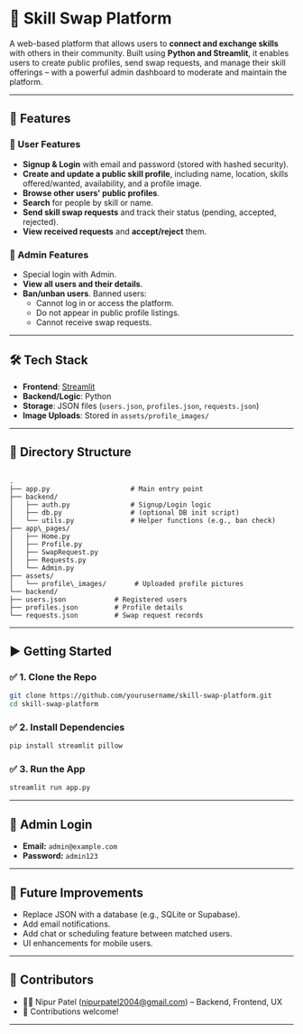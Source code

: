 
# 🔄 Skill Swap Platform

A web-based platform that allows users to **connect and exchange skills** with others in their community. Built using **Python and Streamlit**, it enables users to create public profiles, send swap requests, and manage their skill offerings – with a powerful admin dashboard to moderate and maintain the platform.

---

## 🚀 Features

### 👤 User Features
- **Signup & Login** with email and password (stored with hashed security).
- **Create and update a public skill profile**, including name, location, skills offered/wanted, availability, and a profile image.
- **Browse other users' public profiles**.
- **Search** for people by skill or name.
- **Send skill swap requests** and track their status (pending, accepted, rejected).
- **View received requests** and **accept/reject** them.

### 🔐 Admin Features
- Special login with Admin.
- **View all users and their details**.
- **Ban/unban users**. Banned users:
  - Cannot log in or access the platform.
  - Do not appear in public profile listings.
  - Cannot receive swap requests.

---

## 🛠️ Tech Stack

- **Frontend**: [Streamlit](https://streamlit.io/)
- **Backend/Logic**: Python
- **Storage**: JSON files (`users.json`, `profiles.json`, `requests.json`)
- **Image Uploads**: Stored in `assets/profile_images/`

---

## 📁 Directory Structure

```

.
├── app.py                    # Main entry point
├── backend/
│   ├── auth.py               # Signup/Login logic
│   ├── db.py                 # (optional DB init script)
│   └── utils.py              # Helper functions (e.g., ban check)
├── app\_pages/
│   ├── Home.py
│   ├── Profile.py
│   ├── SwapRequest.py
│   ├── Requests.py
│   └── Admin.py
├── assets/
│   └── profile\_images/       # Uploaded profile pictures
└── backend/
├── users.json            # Registered users
├── profiles.json         # Profile details
└── requests.json         # Swap request records

````

---

## ▶️ Getting Started

### ✅ 1. Clone the Repo
```bash
git clone https://github.com/yourusername/skill-swap-platform.git
cd skill-swap-platform
````

### ✅ 2. Install Dependencies

```bash
pip install streamlit pillow
```

### ✅ 3. Run the App

```bash
streamlit run app.py
```

---

## 🧪 Admin Login

* **Email:** `admin@example.com`
* **Password:** `admin123`

---

## 🧱 Future Improvements

* Replace JSON with a database (e.g., SQLite or Supabase).
* Add email notifications.
* Add chat or scheduling feature between matched users.
* UI enhancements for mobile users.

---

## 🙌 Contributors

* 👨‍💻 Nipur Patel (nipurpatel2004@gmail.com) – Backend, Frontend, UX
* 🤝 Contributions welcome!

---


